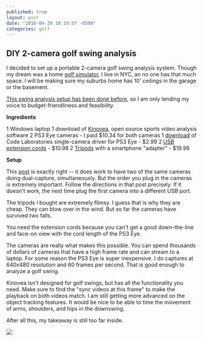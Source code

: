 ```yaml
---
published: true
layout: post
date: "2016-04-29 10:19:57 -0500"
categories: golf
---
```

## DIY 2-camera golf swing analysis

I decided to set up a portable 2-camera golf swing analysis system. Though my dream was a home [golf simulator](https://mediocre.com/forum/topics/home-golf-simulator-buildout), I live in NYC, an no one has that much space. I will be making sure my suburbs home has 10' ceilings in the garage or the basement. 

[This swing analysis setup has been done before](http://www.kinovea.org/en/forum/viewtopic.php?id=600), so I am only lending my voice to budget-friendliness and feasibility.

**Ingredients**

1 Windows laptop
1 download of [Kinovea](http://www.kinovea.org/), open source sports video analysis software
2 PS3 Eye cameras - I paid $10.34 for _both_ cameras
1 [download](https://codelaboratories.com/downloads) of Code Laboratories single-camera driver for PS3 Eye - $2.99
2 [USB extension cords](https://www.amazon.com/gp/product/B001MSU1FS/ref=oh_aui_detailpage_o02_s00?ie=UTF8&psc=1) - $10.98
2 [Tripods](https://www.amazon.com/gp/product/B018ICYNKY/ref=oh_aui_detailpage_o03_s00?ie=UTF8&psc=1) with a smartphone "adapter" - $19.98

**Setup**

This [post](http://www.kinovea.org/en/forum/viewtopic.php?id=600) is exactly right -- it does work to have two of the same cameras doing dual-capture, simultaneously. But the order you plug in the cameras is extremely important. Follow the directions in that post precisely. If it doesn't work, the next time plug the first camera into a different USB port.

The tripods I bought are extremely flimsy. I guess that is why they are cheap. They can blow over in the wind. But so far the cameras have survived two falls.

You need the extension cords because you can't get a good down-the-line and face-on view with the cord length of the PS3 Eye.

The cameras are really what makes this possible. You can spend thousands of dollars of cameras that have a high frame rate and can stream to a laptop. For some reason the PS3 Eye is super inexpensive. I do captures at 640x480 resolution and 60 frames per second. That is good enough to analyze a golf swing.

Kinovea isn't designed for golf swings, but has all the functionality you need. Make sure to find the "sync videos at this frame" to make the playback on both videos match. I am still getting more advanced on the object tracking features. It would be nice to be able to time the movement of arms, shoulders, and hips in the downswing. 

After all this, my takeaway is still too far inside.

![]({{site.baseurl}}/images/IMG_20160429_215321_01.jpg)
